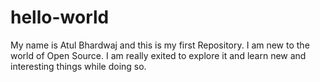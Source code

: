 # hello-world
My name is Atul Bhardwaj and this is my first Repository.
I am new to the world of Open Source.
I am really exited to explore it and learn new and interesting things while doing so.
